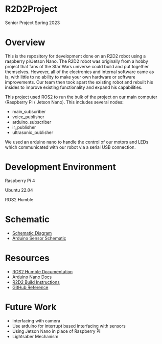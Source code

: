 # R2D2Project
Senior Project Spring 2023

# Overview
This is the repository for development done on an R2D2 robot using a raspberry pi/Jetson Nano. The R2D2 robot was originally from a hobby project that fans of the Star Wars universe could build and put together themselves. However, all of the electronics and internal software came as is, with little to no ability to make your own hardware or software improvements. Our team then took apart the existing robot and rebuilt his insides to improve existing functionality and expand his capabilities. 

This project used ROS2 to run the bulk of the project on our main computer (Raspberry Pi / Jetson Nano). This includes several nodes:
* main_subscriber
* voice_publisher
* arduino_subscriber
* ir_publisher
* ultrasonic_publisher

We used an arduino nano to handle the control of our motors and LEDs which communicated with our robot via a serial USB connection. 

# Development Environment
Raspberry Pi 4

Ubuntu 22.04

ROS2 Humble

# Schematic
* [Schematic Diagram](https://crcit.net/c/94c71480c5b7491aa2f13e43693fd637)
* [Arduino Sensor Schematic](https://crcit.net/c/a2194848292040c281df357a803242cb)

# Resources
* [ROS2 Humble Documentation](https://docs.ros.org/en/humble/index.html)
* [Arduino Nano Docs](https://docs.arduino.cc/static/6442e69a615dcb88c48bdff43db1319d/A000005-datasheet.pdf)
* [R2D2 Build Instructions](https://myr2d2build.com/build)
* [GitHub Reference](https://www.theserverside.com/blog/Coffee-Talk-Java-News-Stories-and-Opinions/How-to-push-an-existing-project-to-GitHub)


# Future Work
- Interfacing with camera
- Use arduino for interrupt based interfacing with sensors
- Using Jetson Nano in place of Raspberry Pi
- Lightsaber Mechanism
